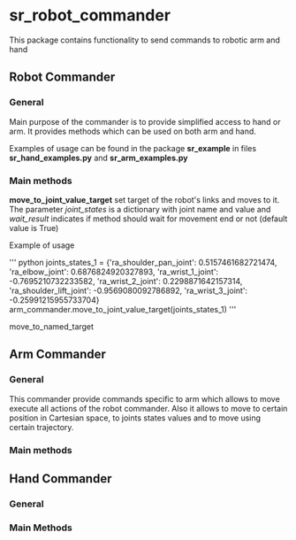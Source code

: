 # sr_robot_commander
This package contains functionality to send commands to robotic arm and hand


## Robot Commander

### General

Main purpose of the commander is to provide simplified access to hand or arm.
It provides methods which can be used on both arm and hand.

Examples of usage can be found in the package **sr_example** in files **sr_hand_examples.py** and **sr_arm_examples.py**

### Main methods
 
**move_to_joint_value_target** set target of the robot's links and moves to it. 
The parameter *joint_states* is a dictionary with joint name and value and *wait_result* indicates if method should wait for movement end or not (default value is True)

Example of usage 

''' python
joints_states_1 = {'ra_shoulder_pan_joint': 0.5157461682721474, 'ra_elbow_joint': 0.6876824920327893,
                   'ra_wrist_1_joint': -0.7695210732233582, 'ra_wrist_2_joint': 0.2298871642157314,
                   'ra_shoulder_lift_joint': -0.9569080092786892, 'ra_wrist_3_joint': -0.25991215955733704}
arm_commander.move_to_joint_value_target(joints_states_1)
'''

move_to_named_target

## Arm Commander

### General

This commander provide commands specific to arm which allows to move execute all actions of the robot commander.
Also it allows to move to certain position in Cartesian space, to joints states values and to move using certain trajectory.
 

### Main methods


## Hand Commander
 
### General

### Main Methods
 
 